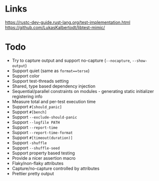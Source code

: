 # Links
https://rustc-dev-guide.rust-lang.org/test-implementation.html
https://github.com/LukasKalbertodt/libtest-mimic/

# Todo
- Try to capture output and support no-capture (`--nocapture`, `--show-output`)
- Support quiet (same as `format==terse`)
- Support color
- Support test-threads setting
- Shared, type based dependency injection
- Sequential/parallel constraints on modules - generating static initializer registering info
- Measure total and per-test execution time
- Support `#[should_panic]`
- Support `#[bench]`
- Support `--exclude-should-panic`
- Support `--logfile PATH`
- Support `--report-time`
- Support `--report-time-format`
- Support `#[timeout(duration)]`
- Support `-shuffle`
- Support `--shuffle-seed`
- Support property based testing
- Provide a nicer assertion macro
- Flaky/non-flaky attributes
- Capture/no-capture controlled by attributes
- Prettier pretty output
